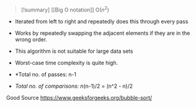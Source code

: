 > [!summary] [[Big O notation]]
> O($n^{2}$)
-  Iterated from left to right and repeatedly does this through every pass
- Works by repeatedly swapping the adjacent elements if they are in the wrong order. 
- This algorithm is not suitable for large data sets
- Worst-case time complexity is quite high.

- *Total no. of passes: n-1
- *Total no. of comparisons: n*(n-1)/2 = (n^2 - n)/2

Good Source
https://www.geeksforgeeks.org/bubble-sort/
